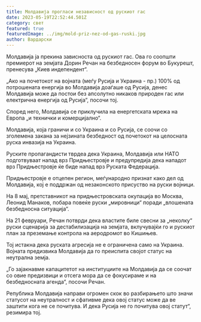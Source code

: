 ```yaml
---
title: Молдавија прогласи независност од рускиот гас
date: 2023-05-19T22:52:44.501Z
category: свет
featured: true
featuredImage: ../img/mold-priz-nez-od-gas-ruski.jpg
author: Вардарски
---
```

Молдавија ја прекина зависноста од рускиот гас. Ова го соопшти премиерот на земјата Дорин Речан на безбедносен форум во Букурешт, пренесува „Киев индепендент“.

„Ако на почетокот на војната (меѓу Русија и Украина - пр.) 100% од потрошената енергија во Молдавија доаѓаше од Русија, денес Молдавија може да постои без апсолутно никаков природен гас или електрична енергија од Русија“, посочи тој.

Според него, Молдавија се приклучила на енергетската мрежа на Европа „и технички и комерцијално“.

Молдавија, која граничи и со Украина и со Русија, се соочи со зголемена закана за нејзината безбедност од почетокот на целосната руска инвазија на Украина.

Руските пропагандисти тврдеа дека Украина, Молдавија или НАТО подготвуваат напад врз Придњестровје и предупредија дека нападот врз Придњестровје ќе биде напад врз Руската Федерација.

Придњестровје е отцепен регион, меѓународно признат како дел од Молдавија, кој е поддржан од незаконското присуство на руски војници.

На 8 мај, претставникот на придњестровската окупација во Москва, Леонид Манаков, побара повеќе руски „мировници“ поради „влошената безбедносна ситуација“.

На 21 февруари, Речан потврди дека властите биле свесни за „неколку“ руски сценарија за дестабилизација на земјата, вклучувајќи го и рускиот план за преземање контрола на аеродромот во Кишињев.

Тој истакна дека руската агресија не е ограничена само на Украина. Војната предизвика Молдавија да го преиспита својот статус на неутрална земја.

„Го зајакнавме капацитетот на институциите на Молдавија да се соочат со овие предизвици и отсега мора да се фокусираме и на безбедносната агенда“, посочи Речан.

Република Молдавија направи огромен скок во разбирањето што значи статусот на неутралност и сфативме дека овој статус може да ве заштити кога не се почитува. И дека Русија не го почитува овој статут“, резимира тој.